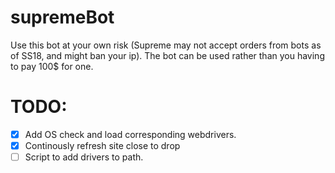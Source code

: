 # supremeBot
Use this bot at your own risk (Supreme may not accept orders from bots as of SS18, and might ban your ip). 
The bot can be used rather than you having to pay 100$ for one.

# TODO:
- [x] Add OS check and load corresponding webdrivers.
- [x] Continously refresh site close to drop
- [ ] Script to add drivers to path.
